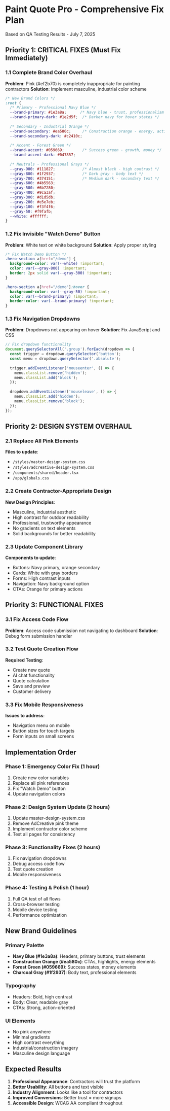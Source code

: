 # Paint Quote Pro - Comprehensive Fix Plan
Based on QA Testing Results - July 7, 2025

## Priority 1: CRITICAL FIXES (Must Fix Immediately)

### 1.1 Complete Brand Color Overhaul
**Problem**: Pink (#ef2b70) is completely inappropriate for painting contractors
**Solution**: Implement masculine, industrial color scheme

```css
/* New Brand Colors */
:root {
  /* Primary - Professional Navy Blue */
  --brand-primary: #1e3a8a;      /* Navy blue - trust, professionalism */
  --brand-primary-dark: #1e2d5f;  /* Darker navy for hover states */
  
  /* Secondary - Industrial Orange */
  --brand-secondary: #ea580c;     /* Construction orange - energy, action */
  --brand-secondary-dark: #c2410c;
  
  /* Accent - Forest Green */
  --brand-accent: #059669;        /* Success green - growth, money */
  --brand-accent-dark: #047857;
  
  /* Neutrals - Professional Grays */
  --gray-900: #111827;            /* Almost black - high contrast */
  --gray-800: #1f2937;            /* Dark gray - body text */
  --gray-700: #374151;            /* Medium dark - secondary text */
  --gray-600: #4b5563;
  --gray-500: #6b7280;
  --gray-400: #9ca3af;
  --gray-300: #d1d5db;
  --gray-200: #e5e7eb;
  --gray-100: #f3f4f6;
  --gray-50: #f9fafb;
  --white: #ffffff;
}
```

### 1.2 Fix Invisible "Watch Demo" Button
**Problem**: White text on white background
**Solution**: Apply proper styling

```css
/* Fix Watch Demo Button */
.hero-section a[href="/demo"] {
  background-color: var(--white) !important;
  color: var(--gray-800) !important;
  border: 2px solid var(--gray-300) !important;
}

.hero-section a[href="/demo"]:hover {
  background-color: var(--gray-50) !important;
  color: var(--brand-primary) !important;
  border-color: var(--brand-primary) !important;
}
```

### 1.3 Fix Navigation Dropdowns
**Problem**: Dropdowns not appearing on hover
**Solution**: Fix JavaScript and CSS

```javascript
// Fix dropdown functionality
document.querySelectorAll('.group').forEach(dropdown => {
  const trigger = dropdown.querySelector('button');
  const menu = dropdown.querySelector('.absolute');
  
  trigger.addEventListener('mouseenter', () => {
    menu.classList.remove('hidden');
    menu.classList.add('block');
  });
  
  dropdown.addEventListener('mouseleave', () => {
    menu.classList.add('hidden');
    menu.classList.remove('block');
  });
});
```

## Priority 2: DESIGN SYSTEM OVERHAUL

### 2.1 Replace All Pink Elements
**Files to update**:
- `/styles/master-design-system.css`
- `/styles/adcreative-design-system.css`
- `/components/shared/header.tsx`
- `/app/globals.css`

### 2.2 Create Contractor-Appropriate Design
**New Design Principles**:
- Masculine, industrial aesthetic
- High contrast for outdoor readability
- Professional, trustworthy appearance
- No gradients on text elements
- Solid backgrounds for better readability

### 2.3 Update Component Library
**Components to update**:
- Buttons: Navy primary, orange secondary
- Cards: White with gray borders
- Forms: High contrast inputs
- Navigation: Navy background option
- CTAs: Orange for primary actions

## Priority 3: FUNCTIONAL FIXES

### 3.1 Fix Access Code Flow
**Problem**: Access code submission not navigating to dashboard
**Solution**: Debug form submission handler

### 3.2 Test Quote Creation Flow
**Required Testing**:
- Create new quote
- AI chat functionality
- Quote calculation
- Save and preview
- Customer delivery

### 3.3 Fix Mobile Responsiveness
**Issues to address**:
- Navigation menu on mobile
- Button sizes for touch targets
- Form inputs on small screens

## Implementation Order

### Phase 1: Emergency Color Fix (1 hour)
1. Create new color variables
2. Replace all pink references
3. Fix "Watch Demo" button
4. Update navigation colors

### Phase 2: Design System Update (2 hours)
1. Update master-design-system.css
2. Remove AdCreative pink theme
3. Implement contractor color scheme
4. Test all pages for consistency

### Phase 3: Functionality Fixes (2 hours)
1. Fix navigation dropdowns
2. Debug access code flow
3. Test quote creation
4. Mobile responsiveness

### Phase 4: Testing & Polish (1 hour)
1. Full QA test of all flows
2. Cross-browser testing
3. Mobile device testing
4. Performance optimization

## New Brand Guidelines

### Primary Palette
- **Navy Blue (#1e3a8a)**: Headers, primary buttons, trust elements
- **Construction Orange (#ea580c)**: CTAs, highlights, energy elements
- **Forest Green (#059669)**: Success states, money elements
- **Charcoal Gray (#1f2937)**: Body text, professional elements

### Typography
- Headers: Bold, high contrast
- Body: Clear, readable gray
- CTAs: Strong, action-oriented

### UI Elements
- No pink anywhere
- Minimal gradients
- High contrast everything
- Industrial/construction imagery
- Masculine design language

## Expected Results
1. **Professional Appearance**: Contractors will trust the platform
2. **Better Usability**: All buttons and text visible
3. **Industry Alignment**: Looks like a tool for contractors
4. **Improved Conversions**: Better trust = more signups
5. **Accessible Design**: WCAG AA compliant throughout